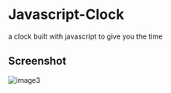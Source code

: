 # Javascript-Clock

a clock built with javascript to give you the time

## Screenshot
![image3](https://cloud.githubusercontent.com/assets/16447200/26814073/22535dfa-4a72-11e7-8a09-9854f40c8059.PNG)

